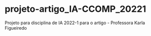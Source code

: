 # projeto-artigo_IA-CCOMP_20221
Projeto para disciplina de IA 2022-1 para o artigo - Professora Karla Figueiredo
